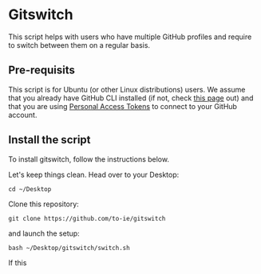 # Gitswitch
This script helps with users who have multiple GitHub profiles and require to switch between them on a regular basis.  

## Pre-requisits
This script is for Ubuntu (or other Linux distributions) users. We assume that you already have GitHub CLI installed (if not, check [this page](https://cli.github.com/manual/installation) out) and that you are using [Personal Access Tokens](https://docs.github.com/en/authentication/keeping-your-account-and-data-secure/managing-your-personal-access-tokens) to connect to your GitHub account. 

## Install the script
To install gitswitch, follow the instructions below. 

Let's keep things clean. Head over to your Desktop:
```
cd ~/Desktop
```

Clone this repository:
```
git clone https://github.com/to-ie/gitswitch
```

and launch the setup:
```
bash ~/Desktop/gitswitch/switch.sh
```

If this